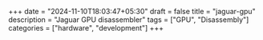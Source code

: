 +++
date = "2024-11-10T18:03:47+05:30"
draft = false
title = "jaguar-gpu"
description = "Jaguar GPU disassembler"
tags = ["GPU", "Disassembly"]
categories = ["hardware", "development"]
+++